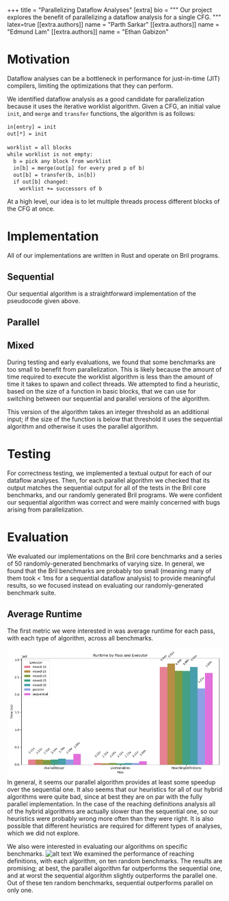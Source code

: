 +++
title = "Parallelizing Dataflow Analyses"
[extra]
bio = """
  Our project explores the benefit of parallelizing a dataflow analysis for a single CFG. 
"""
latex=true
[[extra.authors]]
name = "Parth Sarkar"
[[extra.authors]]
name = "Edmund Lam"
[[extra.authors]]
name = "Ethan Gabizon"

# Motivation
Dataflow analyses can be a bottleneck in performance for just-in-time (JIT) compilers, limiting the optimizations that they can perform.

We identified dataflow analysis as a good candidate for parallelization because it uses the iterative worklist algorithm. Given a CFG, an initial value `init`, and `merge` and `transfer` functions, the algorithm is as follows:
```
in[entry] = init
out[*] = init

worklist = all blocks
while worklist is not empty:
  b = pick any block from worklist
  in[b] = merge(out[p] for every pred p of b)
  out[b] = transfer(b, in[b])
  if out[b] changed:
    worklist += successors of b
```
At a high level, our idea is to let multiple threads process different blocks of the CFG at once. 


# Implementation
All of our implementations are written in Rust and operate on Bril programs.

## Sequential
Our sequential algorithm is a straightforward implementation of the pseudocode given above.

## Parallel

## Mixed
During testing and early evaluations, we found that some benchmarks are too small to benefit from parallelization. This is likely because the amount of time required to execute the worklist algorithm is less than the amount of time it takes to spawn and collect threads. We attempted to find a heuristic, based on the size of a function in basic blocks, that we can use for switching between our sequential and parallel versions of the algorithm.  

This version of the algorithm takes an integer threshold as an additional input; if the size of the function is below that threshold it uses the sequential algorithm and otherwise it uses the parallel algorithm.

# Testing
For correctness testing, we implemented a textual output for each of our dataflow analyses. Then, for each parallel algorithm we checked that its output matches the sequential output for all of the tests in the Bril core benchmarks, and our randomly generated Bril programs. We were confident our sequential algorithm was correct and were mainly concerned with bugs arising from parallelization.

# Evaluation
We evaluated our implementations on the Bril core benchmarks and a series of 50 randomly-generated benchmarks of varying size. In general, we found that the Bril benchmarks are probably too small (meaning many of them took < 1ms for a sequential dataflow analysis) to provide meaningful results, so we focused instead on evaluating our randomly-generated benchmark suite. 

## Average Runtime
The first metric we were interested in was average runtime for each pass, with each type of algorithm, across all benchmarks. 

![alt text](./averages_runtime.png)
In general, it seems our parallel algorithm provides at least some speedup over the sequential one. It also seems that our heuristics for all of our hybrid algorithms were quite bad, since at best they are on par with the fully parallel implementation. In the case of the reaching definitions analysis all of the hybrid algorithms are actually slower than the sequential one, so our heuristics were probably wrong more often than they were right. It is also possible that different heuristics are required for different types of analyses, which we did not explore.

We also were interested in evaluating our algorithms on specific benchmarks.
![alt text](../averages_by_bmark_ReachingDefinitions_runtime.png)
We examined the performance of reaching definitions, with each algorithm, on ten random benchmarks. The results are promising; at best, the parallel algorithm far outperforms the sequential one, and at worst the sequential algorithm slightly outperforms the parallel one. Out of these ten random benchmarks, sequential outperforms parallel on only one.